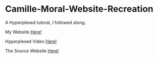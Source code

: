 # Camille-Moral-Website-Recreation

A Hyperplexed tutoral, I followed along.

My Website [Here!](https://sw33ws.github.io/Camille-Moral-Website-Recreation/)

Hyperplexed Video [Here!](https://www.youtube.com/watch?v=PkADl0HubMY)

The Source Website [Here!](https://camillemormal.com/)
